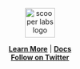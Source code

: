 <p align="center">
  <picture>
    <img alt="scooper labs logo" src="https://github.com/user-attachments/assets/25d626a5-f5bf-42e8-b25b-827173bf0b46" width="auto" height="60">
  </picture>
</p>

<p align="center">
  
<p>

<div align="center">
  <a href="https://scooperlabs.xyz/"><b>Learn More</b></a>  | 
  <a href="#comingsoon"><b>Docs</b></a> 
</div>

<div align="center">
  <a href="https://twitter.com/scooperlabs"><b>Follow on Twitter</b></a>
</div>

